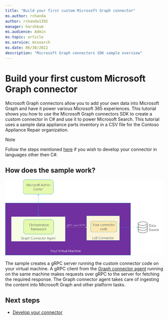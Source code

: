```yaml
---
title: "Build your first custom Microsoft Graph connector"
ms.author: rchanda
author: rchanda1392
manager: harshkum
ms.audience: Admin
ms.topic: article
ms.service: mssearch
ms.date: 06/30/2022
description: "Microsoft Graph connectors SDK sample overview"
---
```


# Build your first custom Microsoft Graph connector

Microsoft Graph connectors allow you to add your own data into Microsoft Graph and have it power various Microsoft 365 experiences.
This tutorial shows you how to use the Microsoft Graph connectors SDK to create a custom connector in C# and use it to power Microsoft Search. This tutorial uses a sample data appliance parts inventory in a CSV file for the Contoso Appliance Repair organization.

>[!Note]
>Follow the steps mentioned [here](/MicrosoftSearch/custom-connector-sdk-other-languages) if you wish to develop your connector in languages other then C#.

## How does the sample work?

![Architecture of sdk based connectors](media/connectors-sdk/architecture.png)

The sample creates a gRPC server running the custom connector code on your virtual machine. A gRPC client from the [Graph connector agent](/microsoftsearch/graph-connector-agent) running on the same machine makes requests over gRPC to the server for fetching the required response. The Graph connector agent takes care of ingesting the content into Microsoft Graph and other platform tasks.

## Next steps

* [Develop your connector](/MicrosoftSearch/custom-connector-sdk-sample-create)
